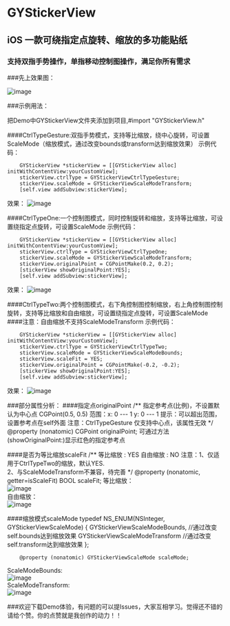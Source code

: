 # GYStickerView
## iOS 一款可绕指定点旋转、缩放的多功能贴纸
### 支持双指手势操作，单指移动控制图操作，满足你所有需求


###先上效果图：

![image](https://github.com/HuangGY1993/GYStickerView/blob/master/res/GYStickerView.gif)


###示例用法：

把Demo中GYStickerView文件夹添加到项目,#import "GYStickerView.h"

####CtrlTypeGesture:双指手势模式，支持等比缩放，绕中心旋转，可设置ScaleMode（缩放模式，通过改变bounds或transform达到缩放效果）
示例代码：

        GYStickerView *stickerView = [[GYStickerView alloc] initWithContentView:yourCustomView];
        stickerView.ctrlType = GYStickerViewCtrlTypeGesture;
        stickerView.scaleMode = GYStickerViewScaleModeTransform;
        [self.view addSubview:stickerView];
效果：
![image](https://github.com/HuangGY1993/GYStickerView/blob/master/res/CtrlTypeGesture.png)
 
 
####CtrlTypeOne:一个控制图模式，同时控制旋转和缩放，支持等比缩放，可设置绕指定点旋转，可设置ScaleMode
示例代码：

        GYStickerView *stickerView = [[GYStickerView alloc] initWithContentView:yourCustomView];
        stickerView.ctrlType = GYStickerViewCtrlTypeOne;
        stickerView.scaleMode = GYStickerViewScaleModeTransform;
        stickerView.originalPoint = CGPointMake(0.2, 0.2);
        [stickerView showOriginalPoint:YES];
        [self.view addSubview:stickerView];
效果：
![image](https://github.com/HuangGY1993/GYStickerView/blob/master/res/CtrlTypeOne.png)
 
 
####CtrlTypeTwo:两个控制图模式，右下角控制图控制缩放，右上角控制图控制旋转，支持等比缩放和自由缩放，可设置绕指定点旋转，可设置ScaleMode
####注意：自由缩放不支持ScaleModeTransform
示例代码：

        GYStickerView *stickerView = [[GYStickerView alloc] initWithContentView:yourCustomView];
        stickerView.ctrlType = GYStickerViewCtrlTypeTwo;
        stickerView.scaleMode = GYStickerViewScaleModeBounds;
        stickerView.scaleFit = YES;
        stickerView.originalPoint = CGPointMake(-0.2, -0.2);
        [stickerView showOriginalPoint:YES];
        [self.view addSubview:stickerView];
效果：
![image](https://github.com/HuangGY1993/GYStickerView/blob/master/res/CtrlTypeTwo.png)

 
 
 
 
###部分属性分析：
####指定点originalPoint
        /**
        指定参考点(比例)，不设置默认为中心点 CGPoint(0.5, 0.5)
        范围：x: 0 --- 1
             y: 0 --- 1
        提示：可以超出范围，设置参考点在self外面
        注意：CtrlTypeGesture  仅支持中心点，该属性无效
        */
        @property (nonatomic) CGPoint originalPoint;
可通过方法(showOriginalPoint:)显示红色的指定参考点

####是否为等比缩放scaleFit
        /**
        等比缩放 : YES
        自由缩放 : NO
        注意：1、仅适用于CtrlTypeTwo的缩放，默认YES.  
             2、与ScaleModeTransform不兼容，待完善
        */
        @property (nonatomic, getter=isScaleFit) BOOL scaleFit;
等比缩放：</br>
![image](https://github.com/HuangGY1993/GYStickerView/blob/master/res/等比缩放.gif)</br>
自由缩放：</br>
![image](https://github.com/HuangGY1993/GYStickerView/blob/master/res/自由缩放.gif)</br>

####缩放模式scaleMode
        typedef NS_ENUM(NSInteger, GYStickerViewScaleMode) {
            GYStickerViewScaleModeBounds,    //通过改变self.bounds达到缩放效果
            GYStickerViewScaleModeTransform  //通过改变self.transform达到缩放效果
        };

        @property (nonatomic) GYStickerViewScaleMode scaleMode;
ScaleModeBounds:</br>
![image](https://github.com/HuangGY1993/GYStickerView/blob/master/res/ScaleModeBounds.gif)</br>
ScaleModeTransform:</br>
![image](https://github.com/HuangGY1993/GYStickerView/blob/master/res/ScaleModeTransform.gif)</br>


###欢迎下载Demo体验，有问题的可以提Issues，大家互相学习。觉得还不错的请给个赞。你的点赞就是我创作的动力！！
